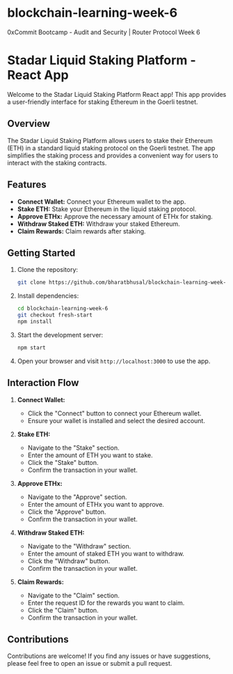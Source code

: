 # blockchain-learning-week-6
0xCommit Bootcamp - Audit and Security | Router Protocol Week 6



# Stadar Liquid Staking Platform - React App

Welcome to the Stadar Liquid Staking Platform React app! This app provides a user-friendly interface for staking Ethereum in the Goerli testnet.

## Overview

The Stadar Liquid Staking Platform allows users to stake their Ethereum (ETH) in a standard liquid staking protocol on the Goerli testnet. The app simplifies the staking process and provides a convenient way for users to interact with the staking contracts.

## Features

- **Connect Wallet:** Connect your Ethereum wallet to the app.
- **Stake ETH:** Stake your Ethereum in the liquid staking protocol.
- **Approve ETHx:** Approve the necessary amount of ETHx for staking.
- **Withdraw Staked ETH:** Withdraw your staked Ethereum.
- **Claim Rewards:** Claim rewards after staking.

## Getting Started

1. Clone the repository:

   ```bash
   git clone https://github.com/bharatbhusal/blockchain-learning-week-6.git
   ```

2. Install dependencies:

   ```bash
   cd blockchain-learning-week-6
   git checkout fresh-start
   npm install
   ```

3. Start the development server:

   ```bash
   npm start
   ```

4. Open your browser and visit `http://localhost:3000` to use the app.

## Interaction Flow

1. **Connect Wallet:**
   - Click the "Connect" button to connect your Ethereum wallet.
   - Ensure your wallet is installed and select the desired account.

2. **Stake ETH:**
   - Navigate to the "Stake" section.
   - Enter the amount of ETH you want to stake.
   - Click the "Stake" button.
   - Confirm the transaction in your wallet.

3. **Approve ETHx:**
   - Navigate to the "Approve" section.
   - Enter the amount of ETHx you want to approve.
   - Click the "Approve" button.
   - Confirm the transaction in your wallet.

4. **Withdraw Staked ETH:**
   - Navigate to the "Withdraw" section.
   - Enter the amount of staked ETH you want to withdraw.
   - Click the "Withdraw" button.
   - Confirm the transaction in your wallet.

5. **Claim Rewards:**
   - Navigate to the "Claim" section.
   - Enter the request ID for the rewards you want to claim.
   - Click the "Claim" button.
   - Confirm the transaction in your wallet.

## Contributions

Contributions are welcome! If you find any issues or have suggestions, please feel free to open an issue or submit a pull request.

